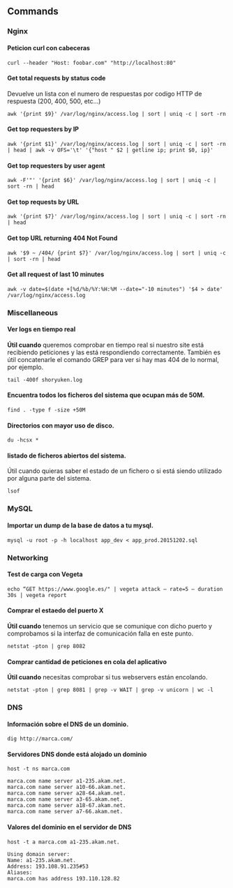 ## Commands

### Nginx

#### Peticion curl con cabeceras
`curl --header "Host: foobar.com" "http://localhost:80"`

#### Get total requests by status code
Devuelve un lista con el numero de respuestas por codigo HTTP de respuesta (200, 400, 500, etc...)

`awk '{print $9}' /var/log/nginx/access.log | sort | uniq -c | sort -rn`

#### Get top requesters by IP
`awk '{print $1}' /var/log/nginx/access.log | sort | uniq -c | sort -rn | head | awk -v OFS='\t' '{"host " $2 | getline ip; print $0, ip}'`

#### Get top requesters by user agent
`awk -F'"' '{print $6}' /var/log/nginx/access.log | sort | uniq -c | sort -rn | head`

#### Get top requests by URL
`awk '{print $7}' /var/log/nginx/access.log | sort | uniq -c | sort -rn | head`

#### Get top URL returning 404 Not Found
`awk '$9 ~ /404/ {print $7}' /var/log/nginx/access.log | sort | uniq -c | sort -rn | head`

#### Get all request of last 10 minutes
`awk -v date=$(date +[%d/%b/%Y:%H:%M --date="-10 minutes") '$4 > date' /var/log/nginx/access.log`

### Miscellaneous

#### Ver logs en tiempo real
**Útil cuando** queremos comprobar en tiempo real si nuestro site está recibiendo peticiones y las está respondiendo correctamente. También es útil concatenarle el comando GREP para ver si hay mas 404 de lo normal, por ejemplo.

`tail -400f shoryuken.log`

#### Encuentra todos los ficheros del sistema que ocupan más de 50M.
`find . -type f -size +50M`

#### Directorios con mayor uso de disco.
`du -hcsx *`

#### listado de ficheros abiertos del sistema.
Útil cuando quieras saber el estado de un fichero o si está siendo utilizado por alguna parte del sistema.

`lsof`

### MySQL

#### Importar un dump de la base de datos a tu mysql.
`mysql -u root -p -h localhost app_dev < app_prod.20151202.sql`

### Networking

#### Test de carga con Vegeta
`echo “GET https://www.google.es/" | vegeta attack — rate=5 — duration 30s | vegeta report`

#### Comprar el estaedo del puerto X
**Útil cuando** tenemos un servicio que se comunique con dicho puerto y comprobamos si la interfaz de comunicación falla en este punto.

`netstat -pton | grep 8082`

#### Comprar cantidad de peticiones en cola del aplicativo
**Útil cuando** necesitas comprobar si tus webservers están encolando.

`netstat -pton | grep 8081 | grep -v WAIT | grep -v unicorn | wc -l`

### DNS

#### Información sobre el DNS de un dominio.
`dig http://marca.com/`

#### Servidores DNS donde está alojado un dominio
`host -t ns marca.com`

```
marca.com name server a1-235.akam.net.
marca.com name server a10-66.akam.net.
marca.com name server a28-64.akam.net.
marca.com name server a3-65.akam.net.
marca.com name server a18-67.akam.net.
marca.com name server a7-66.akam.net.
```

#### Valores del dominio en el servidor de DNS
`host -t a marca.com a1-235.akam.net.`

```
Using domain server:
Name: a1-235.akam.net.
Address: 193.108.91.235#53
Aliases:
marca.com has address 193.110.128.82
```
